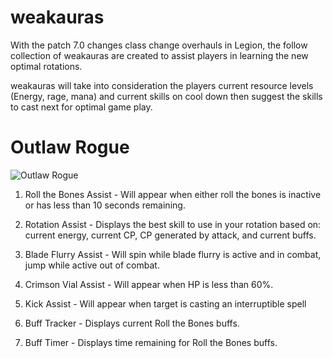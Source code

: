 # weakauras
With the patch 7.0 changes class change overhauls in Legion, the follow collection of weakauras are created to assist players in learning the new optimal rotations.

weakauras will take into consideration the players current resource levels (Energy, rage, mana) and current skills on cool down then suggest the skills to cast next for optimal game play.

# Outlaw Rogue

![Outlaw Rogue](http://i.imgur.com/9MmStkJ.png)

1. Roll the Bones Assist - Will appear when either roll the bones is inactive or has less than 10 seconds remaining.

2. Rotation Assist - Displays the best skill to use in your rotation based on: current energy, current CP, CP generated by attack, and current buffs.

3. Blade Flurry Assist - Will spin while blade flurry is active and in combat, jump while active out of combat.

4. Crimson Vial Assist - Will appear when HP is less than 60%.

5. Kick Assist - Will appear when target is casting an interruptible spell

6. Buff Tracker - Displays current Roll the Bones buffs.

7. Buff Timer - Displays time remaining for Roll the Bones buffs.
